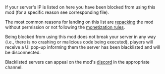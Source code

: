 If your server's IP is listed on here you have been blocked from using this mod (for a specific reason see corresponding file).

The most common reasons for landing on this list are [repacking](https://github.com/PhilippVidal/MoreExplosives/wiki/FAQ#can-i-repack-this-mod) the mod without permission or not following the [monetization rules](https://github.com/PhilippVidal/MoreExplosives/wiki/Monetization-and-Usage).

Being blocked from using this mod does not break your server in any way (i.e., there is no crashing or malicious code being executed), players will receive a UI pop-up informing them the server has been blacklisted and will be disconnected.

Blacklisted servers can appeal on the mod's [discord](https://discord.gg/ZC7NsZ9) in the appropriate channel.

